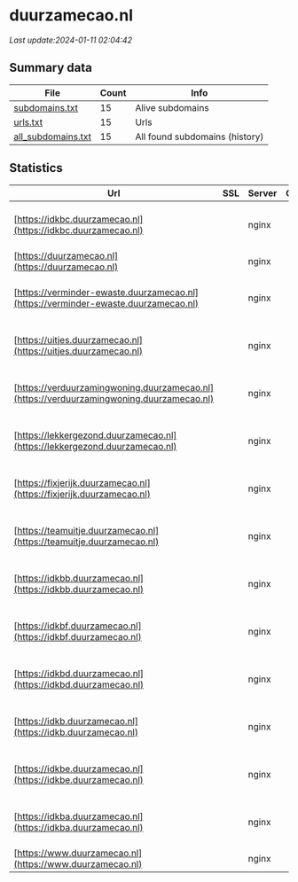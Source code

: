 # duurzamecao.nl
*Last update:2024-01-11 02:04:42*
## Summary data
| File       | Count | Info |
|------------|-------|------|
|[subdomains.txt](/data/duurzamecao/subdomains.txt)|15|Alive subdomains|
|[urls.txt](/data/duurzamecao/urls.txt)|15|Urls|
|[all_subdomains.txt](/data/duurzamecao/all_subdomains.txt)|15|All found subdomains (history)|
## Statistics
| Url | SSL | Server | Cookie | HSTS | CSP | XFO | XXP | RP | Tech |
|------------|-------|------|------|------|------|------|------|------|------|
|[https://idkbc.duurzamecao.nl](https://idkbc.duurzamecao.nl)| |nginx| | | | | |:white_check_mark: |MySQL Nginx PHP WooC...|
|[https://duurzamecao.nl](https://duurzamecao.nl)| |nginx| |:white_check_mark: | |:warning: |:white_check_mark: |:white_check_mark: |:white_check_mark: |Nginx|
|[https://verminder-ewaste.duurzamecao.nl](https://verminder-ewaste.duurzamecao.nl)| |nginx| | | | | |:white_check_mark: |MySQL Nginx PHP Word...|
|[https://uitjes.duurzamecao.nl](https://uitjes.duurzamecao.nl)| |nginx| | | | | |:white_check_mark: |MySQL Nginx PHP Word...|
|[https://verduurzamingwoning.duurzamecao.nl](https://verduurzamingwoning.duurzamecao.nl)| |nginx| | | | | |:white_check_mark: |MySQL Nginx PHP Word...|
|[https://lekkergezond.duurzamecao.nl](https://lekkergezond.duurzamecao.nl)| |nginx| | | | | |:white_check_mark: |MySQL Nginx PHP Site...|
|[https://fixjerijk.duurzamecao.nl](https://fixjerijk.duurzamecao.nl)| |nginx| | | | | |:white_check_mark: |MySQL Nginx PHP Word...|
|[https://teamuitje.duurzamecao.nl](https://teamuitje.duurzamecao.nl)| |nginx| | | | | |:white_check_mark: |MySQL Nginx PHP Word...|
|[https://idkbb.duurzamecao.nl](https://idkbb.duurzamecao.nl)| |nginx| | | | | |:white_check_mark: |MySQL Nginx PHP WooC...|
|[https://idkbf.duurzamecao.nl](https://idkbf.duurzamecao.nl)| |nginx| | | | | |:white_check_mark: |MySQL Nginx PHP WooC...|
|[https://idkbd.duurzamecao.nl](https://idkbd.duurzamecao.nl)| |nginx| | | | | |:white_check_mark: |MySQL Nginx PHP WooC...|
|[https://idkb.duurzamecao.nl](https://idkb.duurzamecao.nl)| |nginx| | | | | |:white_check_mark: |MySQL Nginx PHP WooC...|
|[https://idkbe.duurzamecao.nl](https://idkbe.duurzamecao.nl)| |nginx| | | | | |:white_check_mark: |MySQL Nginx PHP WooC...|
|[https://idkba.duurzamecao.nl](https://idkba.duurzamecao.nl)| |nginx| | | | | |:white_check_mark: |MySQL Nginx PHP WooC...|
|[https://www.duurzamecao.nl](https://www.duurzamecao.nl)| |nginx| |:white_check_mark: | |:warning: |:white_check_mark: |:white_check_mark: |:white_check_mark: |Nginx|